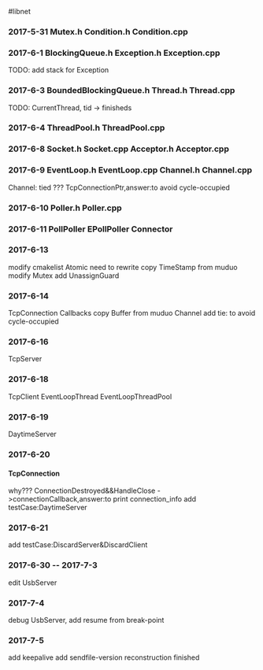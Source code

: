 #libnet

### 2017-5-31 Mutex.h Condition.h Condition.cpp

### 2017-6-1 BlockingQueue.h Exception.h Exception.cpp
TODO: add stack for Exception

### 2017-6-3 BoundedBlockingQueue.h Thread.h Thread.cpp
TODO: CurrentThread, tid -> finisheds

### 2017-6-4 ThreadPool.h ThreadPool.cpp

### 2017-6-8 Socket.h Socket.cpp Acceptor.h Acceptor.cpp

### 2017-6-9 EventLoop.h EventLoop.cpp Channel.h Channel.cpp
Channel: tied ???  TcpConnectionPtr,answer:to avoid cycle-occupied

### 2017-6-10 Poller.h Poller.cpp

### 2017-6-11 PollPoller EPollPoller Connector

### 2017-6-13
modify cmakelist
Atomic need to rewrite
copy TimeStamp from muduo
modify Mutex add UnassignGuard

### 2017-6-14
TcpConnection
Callbacks
copy Buffer from muduo
Channel add tie: to avoid cycle-occupied

### 2017-6-16
TcpServer  

### 2017-6-18
TcpClient EventLoopThread EventLoopThreadPool

### 2017-6-19
DaytimeServer 

### 2017-6-20
#### TcpConnection
 why??? ConnectionDestroyed&&HandleClose ->connectionCallback,answer:to print connection_info
 add testCase:DaytimeServer
 
### 2017-6-21
add testCase:DiscardServer&DiscardClient

### 2017-6-30 -- 2017-7-3
edit UsbServer

### 2017-7-4
debug UsbServer, add resume from break-point

### 2017-7-5
add keepalive
add sendfile-version
reconstruction finished






